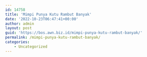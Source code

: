 ```yaml
---
id: 14758
title: 'Mimpi Punya Kutu Rambut Banyak'
date: '2022-10-23T06:47:41+00:00'
author: admin
layout: post
guid: 'https://bos.awn.biz.id/mimpi-punya-kutu-rambut-banyak/'
permalink: /mimpi-punya-kutu-rambut-banyak/
categories:
    - Uncategorized
---
```


